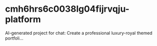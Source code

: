 # cmh6hrs6c0038lg04fijrvqju-platform
AI-generated project for chat: Create a professional luxury-royal themed portfoli...
